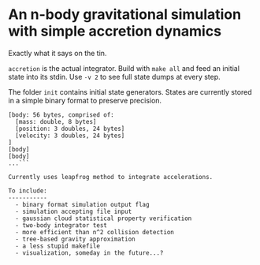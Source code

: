 An n-body gravitational simulation with simple accretion dynamics
=================================================================

Exactly what it says on the tin.

`accretion` is the actual integrator. Build with `make all` and feed an initial state into its stdin.
Use `-v 2` to see full state dumps at every step.

The folder `init` contains initial state generators. States are currently stored in a simple binary format to preserve precision.
```[number of bodies: 4 bytes]
[body: 56 bytes, comprised of:
  [mass: double, 8 bytes]
  [position: 3 doubles, 24 bytes]
  [velocity: 3 doubles, 24 bytes]
]
[body]
[body]
...```

Currently uses leapfrog method to integrate accelerations.

To include:
-----------
  - binary format simulation output flag
  - simulation accepting file input
  - gaussian cloud statistical property verification
  - two-body integrator test
  - more efficient than n^2 collision detection
  - tree-based gravity approximation
  - a less stupid makefile
  - visualization, someday in the future...?
